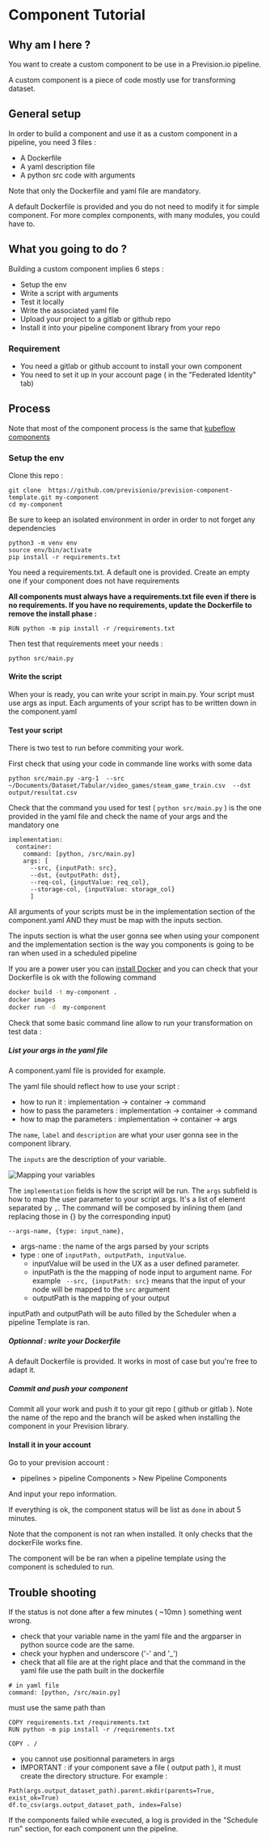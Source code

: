 # Component Tutorial

## Why am I here ?

You want to create a custom component to be use in a Prevision.io 
pipeline.  

A custom component is a piece of code mostly use for transforming dataset.

## General setup

In order to build a component and use it as a custom component in a pipeline, you need 3 files :

- A Dockerfile
- A yaml description file
- A python src code with arguments

Note that only the Dockerfile and yaml file are mandatory.

A default Dockerfile is provided and you do not need to modify it for simple component. For more complex components, with many modules, you could have to.

## What you going to do ?

Building a custom component implies 6 steps : 

- Setup the env
- Write a script with arguments
- Test it locally
- Write the associated yaml file
- Upload your project to a gitlab or github repo
- Install it into your pipeline component library from your repo


### Requirement

* You need a gitlab or github account to install your own component 
* You need to set it up in your account page ( in the "Federated Identity" tab)

## Process

Note that most of the component process is the same that [kubeflow components](https://www.kubeflow.org/docs/components/pipelines/sdk/component-development/)

### Setup the env

Clone this repo :

```
git clone  https://github.com/previsionio/prevision-component-template.git my-component
cd my-component
```

Be sure to keep an isolated environment in order in order to not forget any dependencies

```
python3 -m venv env
source env/bin/activate
pip install -r requirements.txt
```

You need a requirements.txt. A default one is provided.
Create an empty one if your component does not have requirements

**All components must always have a requirements.txt file even if there is no requirements. If you have no requirements, update the Dockerfile to remove the install phase :**

`RUN python -m pip install -r /requirements.txt`


Then test that requirements meet your needs :

```
python src/main.py
```

#### Write the script

When your is ready, you can write your script in main.py. Your script must use args as input. Each arguments of your script has to be written down in the component.yaml 

#### Test your script

There is two test to run before commiting your work.

First check that using your code in commande line works with some data

```
python src/main.py -arg-1  --src ~/Documents/Dataset/Tabular/video_games/steam_game_train.csv  --dst  output/resultat.csv
```

Check that the command you used for test ( `python src/main.py` ) is the one provided in the yaml file and check the name of your args and the mandatory one

```
implementation:
  container:
    command: [python, /src/main.py]
    args: [
      --src, {inputPath: src},
      --dst, {outputPath: dst}, 
      --req-col, {inputValue: req_col},
      --storage-col, {inputValue: storage_col}
      ]
``` 

All arguments of your scripts must be in the implementation section of the component.yaml AND they must be map with the inputs section.

The inputs section is what the user gonna see when using your component and the implementation section is the way you components is going to be ran when used in a scheduled pipeline


If you are a power user you can [install Docker](https://docs.docker.com/engine/install/ubuntu/) and you can check that your Dockerfile is ok with the following command

```sh
docker build -t my-component .
docker images
docker run -d  my-component
```

Check that some basic  command line allow to run your transformation on test data :

##### List your args in the yaml file

A component.yaml file is provided for example.

The yaml file should reflect how to use your script :
- how to run it : implementation -> container -> command
- how to pass the parameters :  implementation -> container -> command
- how to map the parameters :  implementation -> container -> args

The `name`, `label` and `description` are  what your user gonna see in the component library.

The `inputs` are the description of your variable.

![Mapping your variables](screenshot.png)

The `implementation` fields is how the script will be run. The `args` subfield is how to map the user parameter to your script args. It's a list of element separated by `,`. The command will be composed by inlining them (and replacing those in {} by the corresponding input)

`--args-name, {type: input_name},`


- args-name : the name of the args parsed by your scripts
- type :  one of `inputPath, outputPath, inputValue`. 
  - inputValue will be used in the UX as a user defined parameter. 
  - inputPath is the the mapping of node input to argument name. For example ` --src, {inputPath: src}` means that the input of your node will be mapped to the `src` argument
  - outputPath is the mapping of your output

inputPath and outputPath will be auto filled by the Scheduler when a pipeline Template is ran.


##### Optionnal : write your Dockerfile

A default Dockerfile is provided. It works in most of case but you're free to adapt it.

##### Commit and push your component

Commit all your work and push it to your git repo ( github or gitlab ). Note the name of the repo and the branch will be asked when installing the component in your Prevision library.

#### Install it in your account

Go to your prevision account :

- pipelines > pipeline Components > New Pipeline Components

And input your repo information.

If everything is ok, the component status will be list as `done` in about 5 minutes.

Note that the component is not ran when installed. It only checks that the dockerFile works fine.

The component will be be ran when a pipeline template using the component is scheduled to run.

## Trouble shooting

If the status is not done after a few minutes ( ~10mn ) something went wrong. 

- check that your variable name in the yaml file and the argparser in python source code are the same.
- check your hyphen and underscore ('-' and '_')
- check that all file are at the right place and that the command in the yaml file use the path built in the dockerfile 

```
# in yaml file
command: [python, /src/main.py]
```

must use the same path than 

```
COPY requirements.txt /requirements.txt
RUN python -m pip install -r /requirements.txt

COPY . /
```
- you cannot use positionnal parameters in args
- IMPORTANT : if your component save a file ( output path ), it must create the directory structure. For example :

```
Path(args.output_dataset_path).parent.mkdir(parents=True, exist_ok=True)
df.to_csv(args.output_dataset_path, index=False)
```

If the components failed while executed, a log is provided in the "Schedule run" section, for each component unn the pipeline.